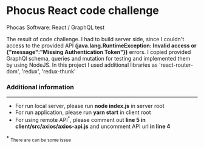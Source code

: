 # Phocus React code challenge
Phocas Software: React / GraphQL test

The result of code challenge. I had to build server side, since I couldn't access to the provided API <strong>(java.lang.RuntimeException: Invalid access or {"message":"Missing Authentication Token"})</strong> errors. I copied provided GraphQl schema, queries and mutation for testing and implemented them by using NodeJS. In this project I used additional libraries as 'react-router-dom', 'redux', 'redux-thunk'

<h3>Additional information</h3>
<hr/>
<ul>
  <li>For run local server, please run <strong>node index.js</strong> in server root</li>
  <li>For run application, please run <strong>yarn start</strong> in client root</li>
  <li>For using remote API<sup>*</sup>, please comment out <strong>line 5 in client/src/axios/axios-api.js</strong> and uncomment API url <strong>in line 4</strong></li>
</ul>
<p>* <sub>There are can be some issue</sub></p>
